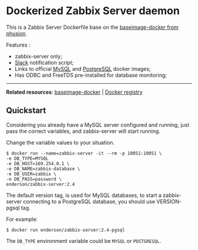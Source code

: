 # Dockerized Zabbix Server daemon

This is a Zabbix Server Dockerfile base on the [baseimage-docker from phusion](http://phusion.github.io/baseimage-docker/).

Features :

* zabbix-server only;
* [Slack](https://slack.com/) notification script;
* Links to official [MySQL](https://registry.hub.docker.com/_/mysql/) and [PostgreSQL](https://registry.hub.docker.com/_/postgres/) docker images;
* Has ODBC and FreeTDS pre-installed for database monitoring;

-----------------------------------------

**Related resources**:
  [baseimage-docker](http://phusion.github.io/baseimage-docker/) |
  [Docker registry](https://index.docker.io/u/phusion/baseimage/)

## Quickstart

Considering you already have a MySQL server configured and running, just pass the correct variables, and zabbix-server will start running.

Change the variable values to your situation.

    $ docker run --name=zabbix-server -it --rm -p 10051:10051 \
    -e DB_TYPE=MYSQL
    -e DB_HOST=169.254.0.1 \
    -e DB_NAME=zabbix-database \
    -e DB_USER=zabbix \
    -e DB_PASS=password \
    enderson/zabbix-server:2.4

The default version tag, is used for MySQL databases, to start a zabbix-server connecting to a PostgreSQL database, you should use VERSION-pgsql tag.

For example: 

    $ docker run enderson/zabbix-server:2.4-pgsql

The `DB_TYPE` environment variable could be `MYSQL` or `POSTGRESQL`.